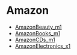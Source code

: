 # Amazon

+ [AmazonBeauty_m1](./AmazonBeauty_m1/README.md)
+ [AmazonBooks_m1](./AmazonBooks_m1/README.md)
+ [AmazonCDs_m1](./AmazonCDs_m1/README.md)
+ [AmazonElectronics_x1](./AmazonElectronics_x1/README.md)
